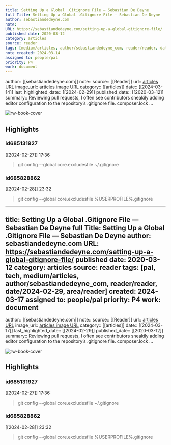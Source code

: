 ```yaml
---
title: Setting Up a Global .Gitignore File — Sebastian De Deyne
full Title: Setting Up a Global .Gitignore File — Sebastian De Deyne
author: sebastiandedeyne.com
note: 
URL: https://sebastiandedeyne.com/setting-up-a-global-gitignore-file/
published date: 2020-03-12
category: articles
source: reader
tags: [medium/articles, author/sebastiandedeyne_com, reader/reader, date/2024-02-29, area/family_knowledge_explore]
note created: 2024-03-14
assigned to: people/pal
priority: P4
work: document
---
```

author:: [[sebastiandedeyne.com]]
note:: 
source:: [[Reader]]
url:: [articles URL](https://sebastiandedeyne.com/setting-up-a-global-gitignore-file/)
image_url:: [articles image URL](https://sebastiandedeyne.com/media/me.jpg)
category:: [[articles]]
date:: [[2024-03-14]]
last_highlighted_date:: [[2024-02-29]]
published_date:: [[2020-03-12]]
summary:: Reviewing pull requests, I often see contributors sneakily adding editor configuration to the repository’s .gitignore file.
composer.lock …

![rw-book-cover](https://sebastiandedeyne.com/media/me.jpg)

## Highlights
### id685131927
[[2024-02-27]] 17:36
> git config --global core.excludesfile ~/.gitignore


### id685828862
[[2024-02-28]] 23:32
> git config --global core.excludesfile %USERPROFILE%\.gitignore


---
title: Setting Up a Global .Gitignore File — Sebastian De Deyne
full Title: Setting Up a Global .Gitignore File — Sebastian De Deyne
author: sebastiandedeyne.com
URL: https://sebastiandedeyne.com/setting-up-a-global-gitignore-file/
published date: 2020-03-12
category: articles
source: reader
tags: [pal, tech, medium/articles, author/sebastiandedeyne_com, reader/reader, date/2024-02-29, area/reader]
created: 2024-03-17
assigned to: people/pal
priority: P4
work: document
---
author:: [[sebastiandedeyne.com]]
note:: 
source:: [[Reader]]
url:: [articles URL](https://sebastiandedeyne.com/setting-up-a-global-gitignore-file/)
image_url:: [articles image URL](https://sebastiandedeyne.com/media/me.jpg)
category:: [[articles]]
date:: [[2024-03-17]]
last_highlighted_date:: [[2024-02-29]]
published_date:: [[2020-03-12]]
summary:: Reviewing pull requests, I often see contributors sneakily adding editor configuration to the repository’s .gitignore file.
composer.lock …

![rw-book-cover](https://sebastiandedeyne.com/media/me.jpg)

## Highlights
### id685131927
[[2024-02-27]] 17:36
> git config --global core.excludesfile ~/.gitignore


### id685828862
[[2024-02-28]] 23:32
> git config --global core.excludesfile %USERPROFILE%\.gitignore


